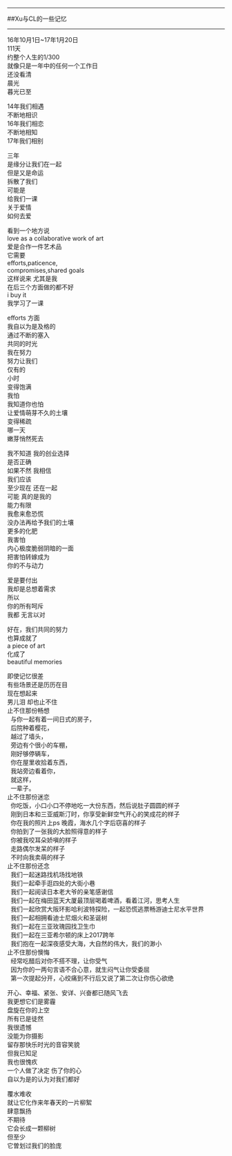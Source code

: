 

***
##Xu与CL的一些记忆

---

16年10月1日~17年1月20日    
111天    
约整个人生的1/300    
就像只是一年中的任何一个工作日    
还没看清     
晨光    
暮光已至    

14年我们相遇    
不断地相识    
16年我们相恋    
不断地相知    
17年我们相别    

三年    
是缘分让我们在一起    
但是又是命运    
拆散了我们    
可能是    
给我们一课    
关于爱情    
如何去爱    

看到一个地方说    
love as a collaborative work of art    
爱是合作一件艺术品    
它需要    
efforts,paticence,    
compromises,shared goals    
这样说来 尤其是我    
在后三个方面做的都不好    
i buy it    
我学习了一课    

efforts 方面    
我自以为是及格的    
通过不断的塞入    
共同的时光    
我在努力    
努力让我们    
仅有的    
小时    
变得饱满    
我怕    
我知道你也怕    
让爱情萌芽不久的土壤    
变得稀疏    
哪一天    
嫩芽悄然死去    

我不知道 我的创业选择    
是否正确    
如果不然 我相信    
我们应该    
至少现在 还在一起    
可能 真的是我的    
能力有限    
我愈来愈恐慌    
没办法再给予我们的土壤    
更多的化肥    
我害怕    
内心极度脆弱阴暗的一面    
把害怕转嫁成为    
你的不与动力    

爱是要付出    
我却是总想着需求    
所以    
你的所有呵斥    
我都 无言以对    

好在，我们共同的努力    
也算成就了    
a piece of art    
化成了    
beautiful memories    

即使记忆很差    
有些场景还是历历在目    
现在想起来    
男儿泪 却也止不住    
止不住那份畅想    
 &nbsp;&nbsp;与你一起有着一间日式的房子，    
 &nbsp;&nbsp;后院种着樱花，    
 &nbsp;&nbsp;越过了墙头，    
 &nbsp;&nbsp;旁边有个很小的车棚，    
 &nbsp;&nbsp;刚好够停辆车，    
 &nbsp;&nbsp;你在屋里收拾着东西，    
 &nbsp;&nbsp;我站旁边看着你，    
 &nbsp;&nbsp;就这样，    
 &nbsp;&nbsp;一辈子。    
止不住那份迷恋    
 &nbsp;&nbsp;你吃饭，小口小口不停地吃一大份东西，然后说肚子圆圆的样子    
 &nbsp;&nbsp;刚到日本和三亚威斯汀时，你享受新鲜空气开心的笑成花的样子    
 &nbsp;&nbsp;你在我的照片上ps 晚霞，海水几个字后窃喜的样子    
 &nbsp;&nbsp;你拍到了一张我的大脸照得意的样子    
 &nbsp;&nbsp;你被我咬耳朵娇嗔的样子    
 &nbsp;&nbsp;走路偶尔发呆的样子    
 &nbsp;&nbsp;不时向我卖萌的样子    
止不住那份还念    
 &nbsp;&nbsp;我们一起迷路找机场找地铁    
 &nbsp;&nbsp;我们一起牵手逛四处的大街小巷    
 &nbsp;&nbsp;我们一起阅读日本老大爷的亲笔感谢信    
 &nbsp;&nbsp;我们一起在梅田蓝天大厦最顶层喝着啤酒，看着江河，思考人生    
 &nbsp;&nbsp;我们一起欣赏大阪环影哈利波特探险，一起恐慌逃票畅游迪士尼水平世界    
 &nbsp;&nbsp;我们一起相拥看迪士尼烟火和圣诞树    
 &nbsp;&nbsp;我们一起在三亚玫瑰园找卫生巾    
 &nbsp;&nbsp;我们一起在三亚希尔顿的床上2017跨年    
 &nbsp;&nbsp;我们抱在一起深夜感受大海，大自然的伟大，我们的渺小    
止不住那份懊悔    
 &nbsp;&nbsp;经常吃醋后对你不搭不理，让你受气    
 &nbsp;&nbsp;因为你的一两句言语不合心意，就生闷气让你受委屈    
 &nbsp;&nbsp;第一次提起分开，心绞痛到不行后又说了第二次让你伤心欲绝    

开心、幸福、紧张、安详、兴奋都已随风飞去    
我更想它们是雾霾    
盘旋在你的上空    
所有已是徒然    
我很遗憾    
没能为你摄影    
留存那快乐时光的音容笑貌    
但我已知足    
我也很愧疚    
一个人做了决定 伤了你的心    
自以为是的认为对我们都好    

覆水难收    
就让它化作来年春天的一片柳絮    
肆意飘扬    
不期待    
它会长成一颗柳树    
但至少    
它曽划过我们的脸庞    














